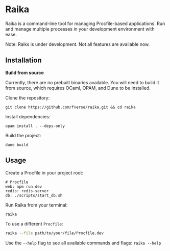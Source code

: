 # Raika

Raika is a command-line tool for managing Procfile-based applications. Run and manage multiple processes in your development environment with ease.

Note: Raiks is under development. Not all features are available now.

## Installation

**Build from source**  

Currently, there are no prebuilt binaries available. You will need to build it from source, which requires OCaml, OPAM, and Dune to be installed.

Clone the repository:

   ```
   git clone https://github.com/fverse/raika.git && cd raika
   ```

Install dependencies:

   ```
   opam install . --deps-only
   ```

Build the project:

   ```
   dune build
   ```

## Usage

Create a Procfile in your project root:

```
# Procfile
web: npm run dev
redis: redis-server
db: ./scripts/start_db.sh
```

Run Raika from your terminal:

```bash
raika
```

To use a different `Procfile`:

```bash
raika --file path/to/your/file/Procfile.dev
```

Use the `--help` flag to see all available commands and flags: `raika --help`
